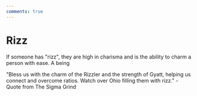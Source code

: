 ```yaml
---
comments: true
---
```

# Rizz
If someone has "rizz", they are high in charisma and is the ability to charm a person with ease. A being

"Bless us with the charm of the Rizzler and the strength of Gyatt, helping us connect and overcome ratios. Watch over Ohio filling them with rizz." - Quote from The Sigma Grind
